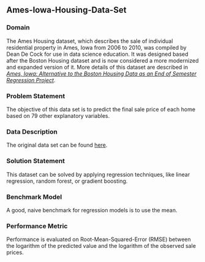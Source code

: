 ## Ames-Iowa-Housing-Data-Set

### Domain

The Ames Housing dataset, which describes the sale of individual residential property in Ames, Iowa from 2006 to 2010, was compiled by Dean De Cock for use in data science education. It was designed based after the Boston Housing dataset and is now considered a more modernized and expanded version of it. More details of this dataset are described in [*Ames, Iowa: Alternative to the Boston Housing Data as an End of Semester Regression Project*](https://ww2.amstat.org/publications/jse/v19n3/decock.pdf).

### Problem Statement

The objective of this data set is to predict the final sale price of each home based on 79 other explanatory variables.

### Data Description

The original data set can be found [here](https://ww2.amstat.org/publications/jse/v19n3/decock/AmesHousing.txt).

### Solution Statement

This dataset can be solved by applying regression techniques, like linear regression, random forest, or gradient boosting.

### Benchmark Model

A good, naive benchmark for regression models is to use the mean.

### Performance Metric

Performance is evaluated on Root-Mean-Squared-Error (RMSE) between the logarithm of the predicted value and the logarithm of the observed sale prices.
